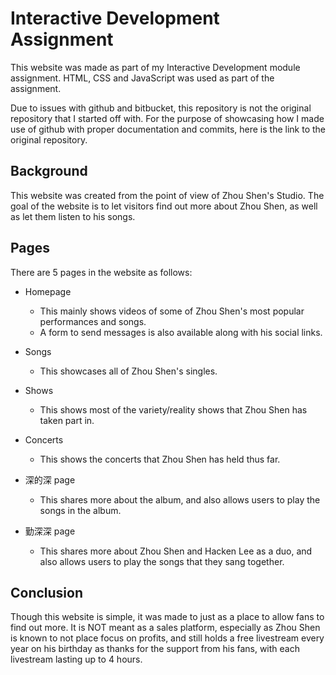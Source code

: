 # Interactive Development Assignment

This website was made as part of my Interactive Development module assignment. HTML, CSS and JavaScript was used as part of the assignment. 

Due to issues with github and bitbucket, this repository is not the original repository that I started off with. For the purpose of showcasing how I made use of github with proper documentation and commits, here is the link to the original repository. 

[](https://github.com/pikanotjx/id-assignment)

## Background

This website was created from the point of view of Zhou Shen's Studio. The goal of the website is to let visitors find out more about Zhou Shen, as well as let them listen to his songs. 

## Pages

There are 5 pages in the website as follows: 
- Homepage
  - This mainly shows videos of some of Zhou Shen's most popular performances and songs. 
  - A form to send messages is also available along with his social links. 

- Songs
  - This showcases all of Zhou Shen's singles. 

- Shows
  - This shows most of the variety/reality shows that Zhou Shen has taken part in. 

- Concerts
  - This shows the concerts that Zhou Shen has held thus far. 

- 深的深 page
  - This shares more about the album, and also allows users to play the songs in the album. 

- 勤深深 page
  - This shares more about Zhou Shen and Hacken Lee as a duo, and also allows users to play the songs that they sang together. 


## Conclusion

Though this website is simple, it was made to just as a place to allow fans to find out more. It is NOT meant as a sales platform, especially as Zhou Shen is known to not place focus on profits, and still holds a free livestream every year on his birthday as thanks for the support from his fans, with each livestream lasting up to 4 hours. 